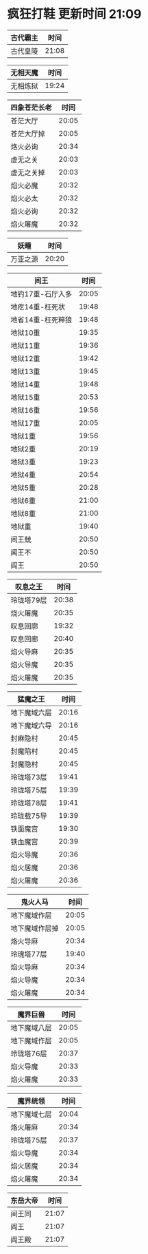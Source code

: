 # 疯狂打鞋 更新时间 21:09

| 古代霸主   | 时间    |
|--------|-------|
| 古代皇陵 | 21:08 |

| 无相天魔   | 时间    |
|--------|-------|
| 无相炼狱 | 19:24 |

| 四象苍茫长老   | 时间    |
|--------|-------|
| 苍茫大厅 | 20:05 |
| 苍茫大厅掉 | 20:05 |
| 烙火必询 | 20:34 |
| 虚无之关 | 20:03 |
| 虚无之关掉 | 20:03 |
| 焰火必魔 | 20:32 |
| 焰火必太 | 20:32 |
| 焰火必询 | 20:32 |
| 焰火屠魔 | 20:32 |

| 妖瞳   | 时间    |
|--------|-------|
| 万亚之源 | 20:20 |

| 间王   | 时间    |
|--------|-------|
| 地钓17重-石厅入多 | 20:05 |
| 地疙14重-枉死状 | 19:48 |
| 地省14重-枉死粹狼 | 19:48 |
| 地狱10重 | 19:35 |
| 地狱11重 | 19:36 |
| 地狱12重 | 19:42 |
| 地狱13重 | 19:45 |
| 地狱14重 | 19:48 |
| 地狱15重 | 20:53 |
| 地狱16重 | 19:56 |
| 地狱17重 | 20:05 |
| 地狱1重 | 19:56 |
| 地狱2重 | 20:19 |
| 地狱3重 | 19:23 |
| 地狱4重 | 20:54 |
| 地狱5重 | 20:28 |
| 地狱6重 | 21:00 |
| 地狱8重 | 21:00 |
| 地狱重 | 19:40 |
| 间王兢 | 20:50 |
| 闻王不 | 20:50 |
| 阎王 | 20:50 |

| 叹息之王   | 时间    |
|--------|-------|
| 玲珑塔79层 | 20:38 |
| 烧火屠魔 | 20:35 |
| 叹息回廓 | 19:32 |
| 叹息回廊 | 20:40 |
| 焰火导麻 | 20:35 |
| 焰火导魔 | 20:35 |
| 焰火屠魔 | 20:35 |

| 猛魔之王   | 时间    |
|--------|-------|
| 地下魔域六层 | 20:16 |
| 地下魔域六导 | 20:16 |
| 封麻隐村 | 20:45 |
| 封魔陷村 | 20:45 |
| 封魔隐村 | 20:45 |
| 玲珑塔73层 | 19:41 |
| 玲珑塔75层 | 19:39 |
| 玲珑塔78层 | 19:41 |
| 玲珑载75导 | 19:39 |
| 铁面魔宫 | 19:30 |
| 铁血魔宫 | 20:39 |
| 焰火导魔 | 20:36 |
| 焰火居魔 | 20:36 |
| 焰火屠魔 | 20:36 |

| 鬼火人马   | 时间    |
|--------|-------|
| 地下魔域作层 | 20:05 |
| 地下魔域作层掉 | 20:05 |
| 烙火导麻 | 20:34 |
| 玲瑰塔77层 | 19:40 |
| 焰火导麻 | 20:34 |
| 焰火导魔 | 20:34 |
| 焰火屠魔 | 20:34 |

| 魔界巨兽   | 时间    |
|--------|-------|
| 地下魔域八层 | 20:05 |
| 地下魔域作层 | 20:05 |
| 玲珑塔76层 | 20:37 |
| 焰火导魔 | 20:33 |
| 焰火屠魔 | 20:33 |

| 魔界统领   | 时间    |
|--------|-------|
| 地下魔域七层 | 20:04 |
| 烙火屠麻 | 20:34 |
| 玲珑塔75层 | 20:37 |
| 焰火导魔 | 20:34 |
| 焰火居魔 | 20:34 |
| 焰火屠魔 | 20:34 |

| 东岳大帝   | 时间    |
|--------|-------|
| 间王同 | 21:07 |
| 阎王 | 21:07 |
| 阎王殿 | 21:07 |